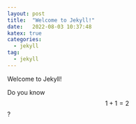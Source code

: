 ```yaml
---
layout: post
title:  "Welcome to Jekyll!"
date:   2022-08-03 10:37:48
katex: true
categories: 
  - jekyll
tag: 
  - jekyll
---
```


Welcome to Jekyll!

Do you know $$1+1=2$$? 